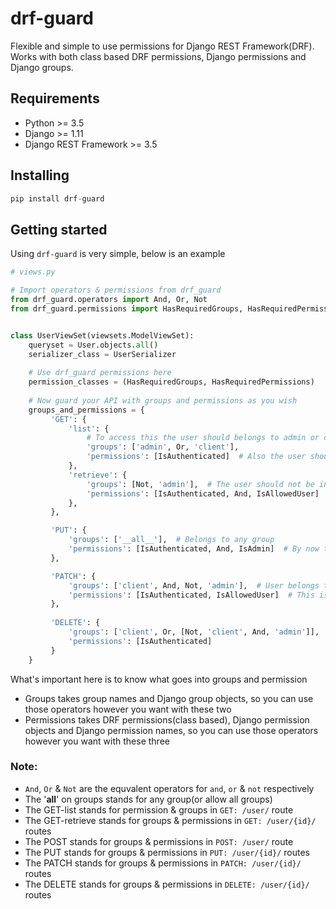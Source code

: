 # drf-guard

Flexible and simple to use permissions for Django REST Framework(DRF). Works with both class based DRF permissions, Django permissions and Django groups.

## Requirements
- Python >= 3.5
- Django >= 1.11
- Django REST Framework >= 3.5

## Installing
```py
pip install drf-guard
```

## Getting started
Using `drf-guard` is very simple, below is an example
```py
# views.py

# Import operators & permissions from drf_guard
from drf_guard.operators import And, Or, Not
from drf_guard.permissions import HasRequiredGroups, HasRequiredPermissions


class UserViewSet(viewsets.ModelViewSet):
    queryset = User.objects.all()
    serializer_class = UserSerializer
    
    # Use drf_guard permissions here
    permission_classes = (HasRequiredGroups, HasRequiredPermissions)
    
    # Now guard your API with groups and permissions as you wish
    groups_and_permissions = {
         'GET': {
             'list': {
                 # To access this the user should belongs to admin or client group
                 'groups': ['admin', Or, 'client'],
                 'permissions': [IsAuthenticated]  # Also the user should be authenticated
             },
             'retrieve': {
                 'groups': [Not, 'admin'],  # The user should not be in admin group
                 'permissions': [IsAuthenticated, And, IsAllowedUser]  # Should be authenticated and allowed
             },
         },

         'PUT': {
             'groups': ['__all__'],  # Belongs to any group
             'permissions': [IsAuthenticated, And, IsAdmin]  # By now this should be obvious
         },

         'PATCH': {
             'groups': ['client', And, Not, 'admin'],  # User belongs to client and not admin group
             'permissions': [IsAuthenticated, IsAllowedUser]  # This is = [IsAuthenticated, And, IsAllowedUser]
         },
         
         'DELETE': {
             'groups': ['client', Or, [Not, 'client', And, 'admin']],  # You can basically do any combination
             'permissions': [IsAuthenticated]
         }
    }
```

What's important here is to know what goes into groups and permission
- Groups takes group names and Django group objects, so you can use those operators however you want with these two
- Permissions takes DRF permissions(class based), Django permission objects and Django permission names, so you can use those operators however you want with these three

### Note:
- `And`, `Or` & `Not` are the equvalent operators for `and`, `or` & `not` respectively 
- The '__all__' on groups stands for any group(or allow all groups)
- The GET-list stands for permission & groups in `GET: /user/` route
- The GET-retrieve stands for groups & permissions in `GET: /user/{id}/` routes
- The POST stands for groups & permissions in `POST: /user/` route
- The PUT stands for groups & permissions in `PUT: /user/{id}/` routes
- The PATCH stands for groups & permissions in `PATCH: /user/{id}/` routes
- The DELETE stands for groups & permissions in `DELETE: /user/{id}/` routes

